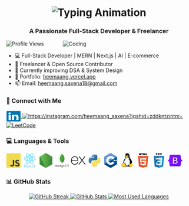 <h1 align="center">
  <img src="https://readme-typing-svg.demolab.com?font=Fira+Code&weight=500&size=30&pause=1000&color=6A5ACD&center=true&vCenter=true&repeat=true&width=500&height=50&lines=Hi%2C+I'm+Heemaang+Saxena+👋;" alt="Typing Animation">
</h1>

<h3 align="center">A Passionate Full-Stack Developer & Freelancer</h3>

<img align="right" alt="Coding" width="350" src="https://media1.giphy.com/media/qgQUggAC3Pfv687qPC/giphy.gif?cid=6c09b95297e32a34fb5769a9261e96b16f2ad801466c7923&ep=v1_internal_gifs_gifId&rid=giphy.gif&ct=g">

<p align="left">
  <img src="https://komarev.com/ghpvc/?username=heemaang&label=Profile%20views&color=0e75b6&style=flat" alt="Profile Views" />
</p>

- 💻 Full-Stack Developer | MERN | Next.js | AI | E-commerce
- 💼 Freelancer & Open Source Contributor  
- 🌱 Currently improving DSA & System Design
- 🚀 Portfolio: [heemaang.vercel.app](https://protfolio-heemaang.vercel.app/)
- 📫 Email: heemaang.saxena18@gmail.com  

### 📢 Connect with Me
<p align="left">
  <a href="https://www.linkedin.com/in/heemaang-saxena/" target="_blank">
    <img align="center" src="https://raw.githubusercontent.com/devicons/devicon/master/icons/linkedin/linkedin-original.svg" alt="LinkedIn" height="30" width="40" />
  </a>
<a href="https://instagram.com/https://instagram.com/heemaang_saxena?igshid=zddkntzintm=" target="blank"><img align="center" src="https://raw.githubusercontent.com/rahuldkjain/github-profile-readme-generator/master/src/images/icons/Social/instagram.svg" alt="https://instagram.com/heemaang_saxena?igshid=zddkntzintm=" height="30" width="40" /></a>
  <a href="https://www.leetcode.com/heemaang" target="_blank">
    <img align="center" src="https://upload.wikimedia.org/wikipedia/commons/1/19/LeetCode_logo_black.png" alt="LeetCode" height="30" width="40" />
  </a>
</p>

### 💻 Languages & Tools
<p align="left">
  <img src="https://raw.githubusercontent.com/devicons/devicon/master/icons/javascript/javascript-original.svg" alt="JavaScript" width="40" height="40"/>
  <img src="https://raw.githubusercontent.com/devicons/devicon/master/icons/react/react-original-wordmark.svg" alt="React" width="40" height="40"/>
  <img src="https://raw.githubusercontent.com/devicons/devicon/master/icons/nodejs/nodejs-original.svg" alt="Node.js" width="40" height="40"/>
  <img src="https://raw.githubusercontent.com/devicons/devicon/master/icons/mongodb/mongodb-original-wordmark.svg" alt="MongoDB" width="40" height="40"/>
  <img src="https://raw.githubusercontent.com/devicons/devicon/master/icons/express/express-original.svg" alt="Express.js" width="40" height="40"/>
  <img src="https://raw.githubusercontent.com/devicons/devicon/master/icons/python/python-original.svg" alt="Python" width="40" height="40"/>
  <img src="https://raw.githubusercontent.com/devicons/devicon/master/icons/cplusplus/cplusplus-original.svg" alt="C++" width="40" height="40"/>
  <img src="https://raw.githubusercontent.com/devicons/devicon/master/icons/linux/linux-original.svg" alt="Linux" width="40" height="40"/>
  <img src="https://raw.githubusercontent.com/devicons/devicon/master/icons/html5/html5-original-wordmark.svg" alt="HTML5" width="40" height="40"/>
  <img src="https://raw.githubusercontent.com/devicons/devicon/master/icons/css3/css3-original-wordmark.svg" alt="CSS3" width="40" height="40"/>
  <img src="https://raw.githubusercontent.com/devicons/devicon/master/icons/bootstrap/bootstrap-original.svg" alt="Bootstrap" width="40" height="40"/>
</p>

### 📊 GitHub Stats
<p align="center">
  <a href="https://github.com/heemaang">
    <img src="https://github-readme-streak-stats.herokuapp.com?user=heemaang&theme=react&border=7F3FBF" alt="GitHub Streak" width="32%" />
    <img src="https://github-readme-stats.vercel.app/api?username=heemaang&show_icons=true&theme=react&border_color=7F3FBF" alt="GitHub Stats" width="32%" />
    <img src="https://github-readme-stats.vercel.app/api/top-langs/?username=heemaang&layout=compact&theme=react&border_color=7F3FBF" alt="Most Used Languages" width="32%" />
  </a>
</p>

